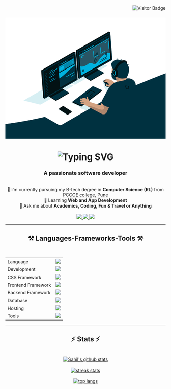 <img align="right" src="https://visitor-badge.laobi.icu/badge?page_id=/index.html" alt="Visitor Badge" />

<h1 align="center">
    <img src="SahilD_gif.gif" alt="Sahil writing codes"/><br/><br/>
    <img src="https://readme-typing-svg.herokuapp.com?font=Fira+Code&size=30&duration=3000&pause=1500&center=true&vCenter=true&random=false&width=800&lines=Hi+There+%F0%9F%99%8B%E2%80%8D%E2%99%82%EF%B8%8F%2C+I+am+Sahil+Dhanwani" alt="Typing SVG" />
</h1>

<h3 align="center">A passionate software developer</h3>

<br/>

<div align="center">
 <!-- 🔭 -->
 🌱 I’m currently pursuing my B-tech degree in <b>Computer Science (RL)</b> from <a href="http://www.pccoepune.com/">PCCOE college, Pune</a>
 <br/>
 🌱 Learning <b>Web and App Development</b>
 <br/>
 💬 Ask me about <b>Academics, Coding, Fun & Travel or Anything</b>
 <br/>
 </div>
<br>
 <div align="center"> 
    <a href="sahildhanwani291203@gmail.com">
      <img src="https://img.shields.io/badge/Gmail-333333?style=for-the-badge&logo=gmail&logoColor=red" />
    </a>
    <a href="https://www.linkedin.com/in/sahil-dhanwani-37825822b" target="_blank">
      <img src="https://img.shields.io/badge/LinkedIn-0077B5?style=for-the-badge&logo=linkedin&logoColor=white" target="_blank" />
    </a>
    <a href="#" target="_blank">
       <img src="https://img.shields.io/badge/Portfolio-FF5722?style=for-the-badge&logo=todoist&logoColor=white" target="_blank" /> 
    </a>
  </div>

  <hr/>

  <h2 align="center">⚒️ Languages-Frameworks-Tools ⚒️</h2>
  <br/>

  <div>
    <table align="center">
    <tr>
    <td>Language</td>
    <td> <a href="https://github.com/SahilDhanwani" >
        <img src="https://skillicons.dev/icons?i=c,cpp,java,python,dart,flutter,r" />
    </a> 
    </td>
    </tr>
    <tr>
    <td>Development</td>
    <td> <a href="https://github.com/SahilDhanwani" >
        <img src="https://skillicons.dev/icons?i=html,css,scss,javascript" />
      </a>
    </td>
    </tr>
    <tr>
    <td>CSS Framework</td>
    <td> <a href="https://github.com/SahilDhanwani" >
        <img src="https://skillicons.dev/icons?i=bootstrap,tailwind" />
      </a>
     </td>
    </tr>
    <!-- <tr>
    <td>UI</td>
    <td> <a href="https://github.com/SahilDhanwani" >
        <img height="50rem" src=chakra.jpg/>
        <img height="50rem" src=daisy.png/>
        <img height="50rem" src=shadn.png />
      </a>
     </td>
    </tr> -->
    <tr>
    <td>Frontend Framework</td>
    <td> <a href="https://github.com/SahilDhanwani" >
        <img src="https://skillicons.dev/icons?i=react" />
      </a>
     </td>
    </tr>
    <tr>
    <td>Backend Framework</td>
    <td> <a href="https://github.com/SahilDhanwani" >
        <img src="https://skillicons.dev/icons?i=nodejs,express" />
        <!-- <img height="50rem" src = './zod.svg'/> -->
       </a>
    </td>
    </tr>
    <td>Database</td>
    <td> <a href="https://github.com/SahilDhanwani" >
        <img src="https://skillicons.dev/icons?i=mysql,mongodb" />
       </a>
    </td>
    </tr>
    <tr>
    <td>Hosting</td>
    <td> <a href="https://github.com/SahilDhanwani" >
        <img src="https://skillicons.dev/icons?i=firebase,github,aws" />
      </a>
    </td>
    </tr>
    <tr>
    <td>Tools</td>
    <td> <a href="https://github.com/SahilDhanwani" >
        <img src="https://skillicons.dev/icons?i=git,github,vscode,eclipse,androidstudio,stackoverflow" />
      </a>
    </td>
    </tr>
    </table>
    </div>
    <hr>
    <h2 align="center">⚡ Stats ⚡</h2>

<br/>

<div align=center>
    <a href="https://github.com/SahilDhanwani">
        <img width=500 src="https://github-readme-stats.anuraghazra1.vercel.app/api?username=SahilDhanwani&show_icons=true&count_private=true&include_all_commits=true&theme=react&border_radius=10" alt="Sahil's github stats" />
    </a>
    <br>
    <br>
    <a href="https://github.com/SahilDhanwani">
        <img width=500 src="https://github-readme-streak-stats-salesp07.vercel.app/?user=SahilDhanwani&count_private=true&theme=react&border_radius=10" alt="streak stats"/>
    </a>
    <br>
    <br>
    <a href="https://github.com/SahilDhanwani">
        <img width=500 src="https://github-readme-stats-salesp07.vercel.app/api/top-langs/?username=SahilDhanwani&langs_count=8&layout=compact&theme=react&border_radius=10&size_weight=0.5&count_weight=0.5" alt="top langs" />
        </a>
    </div>